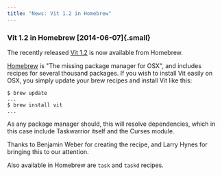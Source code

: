 ```yaml
---
title: "News: Vit 1.2 in Homebrew"
---
```


### Vit 1.2 in Homebrew [2014-06-07]{.small}

The recently released [Vit 1.2](/news/news.20140406.html) is now available from
Homebrew.

[Homebrew](https://brew.sh/) is \"The missing package manager for OSX\", and
includes recipes for several thousand packages. If you wish to install Vit
easily on OSX, you simply update your brew recipes and install Vit like this:

    $ brew update
    ...
    $ brew install vit
    ...

As any package manager should, this will resolve dependencies, which in this
case include Taskwarrior itself and the Curses module.

Thanks to Benjamin Weber for creating the recipe, and Larry Hynes for bringing
this to our attention.

Also available in Homebrew are `task` and `taskd` recipes.
